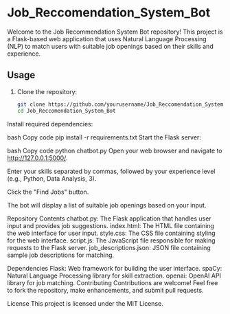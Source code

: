 # Job_Reccomendation_System_Bot

Welcome to the Job Recommendation System Bot repository! This project is a Flask-based web application that uses Natural Language Processing (NLP) to match users with suitable job openings based on their skills and experience.

## Usage

1. Clone the repository:
   ```bash
   git clone https://github.com/yourusername/Job_Reccomendation_System_Bot.git
   cd Job_Reccomendation_System_Bot
Install required dependencies:

bash
Copy code
pip install -r requirements.txt
Start the Flask server:

bash
Copy code
python chatbot.py
Open your web browser and navigate to http://127.0.0.1:5000/.

Enter your skills separated by commas, followed by your experience level (e.g., Python, Data Analysis, 3).

Click the "Find Jobs" button.

The bot will display a list of suitable job openings based on your input.

Repository Contents
chatbot.py: The Flask application that handles user input and provides job suggestions.
index.html: The HTML file containing the web interface for user input.
style.css: The CSS file containing styling for the web interface.
script.js: The JavaScript file responsible for making requests to the Flask server.
job_descriptions.json: JSON file containing sample job descriptions for matching.

Dependencies
Flask: Web framework for building the user interface.
spaCy: Natural Language Processing library for skill extraction.
openai: OpenAI API library for job matching.
Contributing
Contributions are welcome! Feel free to fork the repository, make enhancements, and submit pull requests.

License
This project is licensed under the MIT License.
